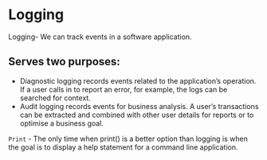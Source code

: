 # Logging

Logging- We can track events in a software application.

## Serves two purposes:

* Diagnostic logging records events related to the application’s operation. If a user calls in to report an error,
    for example, the logs can be searched for context. 
* Audit logging records events for business analysis. A user’s transactions can be extracted and combined with
    other user details for reports or to optimise a business goal.

`Print` - The only time when print() is a better option than logging is when the goal is to display a help statement for a 
command line application.

